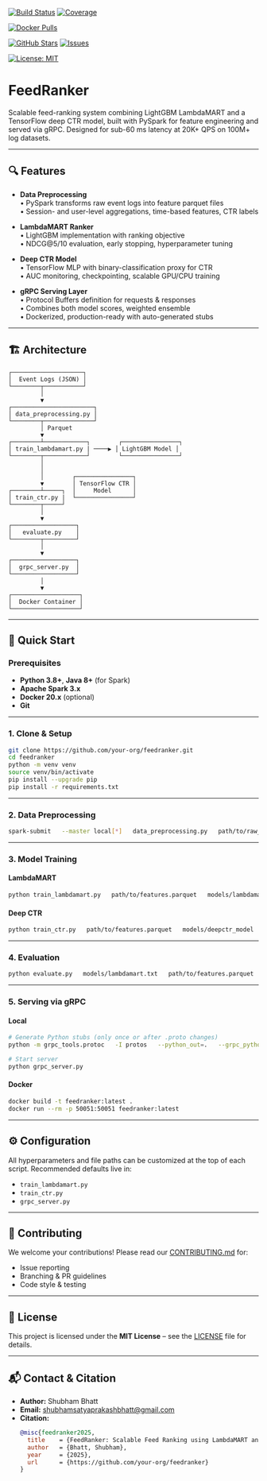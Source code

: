 <!-- Build & Test -->
[![Build Status](https://github.com/<ORG>/<REPO>/actions/workflows/ci.yml/badge.svg)](https://github.com/<ORG>/<REPO>/actions/workflows/ci.yml)
[![Coverage](https://img.shields.io/codecov/c/github/<ORG>/<REPO>.svg?branch=main)](https://codecov.io/gh/<ORG>/<REPO>)

<!-- Container -->
[![Docker Pulls](https://img.shields.io/docker/pulls/<DOCKER_USER_ORG>/<IMAGE_NAME>.svg)](https://hub.docker.com/r/<DOCKER_USER_ORG>/<IMAGE_NAME>)

<!-- Community -->
[![GitHub Stars](https://img.shields.io/github/stars/<ORG>/<REPO>?style=social)](https://github.com/<ORG>/<REPO>/stargazers)
[![Issues](https://img.shields.io/github/issues/<ORG>/<REPO>.svg)](https://github.com/<ORG>/<REPO>/issues)

<!-- License -->
[![License: MIT](https://img.shields.io/badge/License-MIT-blue.svg)](LICENSE)




# FeedRanker

Scalable feed-ranking system combining LightGBM LambdaMART and a TensorFlow deep CTR model, built with PySpark for feature engineering and served via gRPC. Designed for sub-60 ms latency at 20K+ QPS on 100M+ log datasets.

---

## 🔍 Features

- **Data Preprocessing**  
  • PySpark transforms raw event logs into feature parquet files  
  • Session- and user-level aggregations, time-based features, CTR labels  

- **LambdaMART Ranker**  
  • LightGBM implementation with ranking objective  
  • NDCG@5/10 evaluation, early stopping, hyperparameter tuning  

- **Deep CTR Model**  
  • TensorFlow MLP with binary-classification proxy for CTR  
  • AUC monitoring, checkpointing, scalable GPU/CPU training  

- **gRPC Serving Layer**  
  • Protocol Buffers definition for requests & responses  
  • Combines both model scores, weighted ensemble  
  • Dockerized, production-ready with auto-generated stubs  

---

## 🏗️ Architecture

```plaintext
┌────────────────────┐
│  Event Logs (JSON) │
└────────┬───────────┘
         │
         ▼
┌───────────────────────┐
│ data_preprocessing.py │
└────────┬──────────────┘
         │ Parquet
         ▼
┌────────┴────────────┐        ┌────────────────┐
│ train_lambdamart.py | ────▶ │ LightGBM Model │
└────────┬────────────┘        └────────────────┘
         │
         │
         │        ┌────────────────┐
         ▼        │ TensorFlow CTR │
┌────────┴─────┐  │     Model      │
│ train_ctr.py |  └────────────────┘
└────────┬─────┘
         │
         ▼
┌──────────────────┐
│   evaluate.py    │
└────────┬─────────┘
         │
         ▼
┌──────────────────┐
│  grpc_server.py  │
└──────────────────┘
         │
         ▼
┌───────────────────┐
│  Docker Container │
└───────────────────┘
```

---

## 🚀 Quick Start

### Prerequisites

- **Python 3.8+**, **Java 8+** (for Spark)  
- **Apache Spark 3.x**  
- **Docker 20.x** (optional)  
- **Git**

---

### 1. Clone & Setup

```bash
git clone https://github.com/your-org/feedranker.git
cd feedranker
python -m venv venv
source venv/bin/activate
pip install --upgrade pip
pip install -r requirements.txt
```

---

### 2. Data Preprocessing

```bash
spark-submit   --master local[*]   data_preprocessing.py   path/to/raw_logs.json   path/to/features.parquet
```

---

### 3. Model Training

#### LambdaMART

```bash
python train_lambdamart.py   path/to/features.parquet   models/lambdamart.txt
```

#### Deep CTR

```bash
python train_ctr.py   path/to/features.parquet   models/deepctr_model
```

---

### 4. Evaluation

```bash
python evaluate.py   models/lambdamart.txt   path/to/features.parquet   models/deepctr_model
```

---

### 5. Serving via gRPC

#### Local

```bash
# Generate Python stubs (only once or after .proto changes)
python -m grpc_tools.protoc   -I protos   --python_out=.   --grpc_python_out=.   protos/feed_ranker.proto

# Start server
python grpc_server.py
```

#### Docker

```bash
docker build -t feedranker:latest .
docker run --rm -p 50051:50051 feedranker:latest
```

---

## ⚙️ Configuration

All hyperparameters and file paths can be customized at the top of each script. Recommended defaults live in:

- `train_lambdamart.py`  
- `train_ctr.py`  
- `grpc_server.py`  

---

## 🤝 Contributing

We welcome your contributions! Please read our [CONTRIBUTING.md](CONTRIBUTING.md) for:

- Issue reporting  
- Branching & PR guidelines  
- Code style & testing  

---

## 📄 License

This project is licensed under the **MIT License** – see the [LICENSE](LICENSE) file for details.

---

## 📬 Contact & Citation

- **Author:** Shubham Bhatt  
- **Email:** shubhamsatyaprakashbhatt@gmail.com  
- **Citation:**  
  ```bibtex
  @misc{feedranker2025,
    title    = {FeedRanker: Scalable Feed Ranking using LambdaMART and Deep CTR Models},
    author   = {Bhatt, Shubham},
    year     = {2025},
    url      = {https://github.com/your-org/feedranker}
  }
  ```
